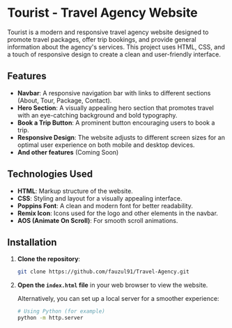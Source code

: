 # Tourist - Travel Agency Website

Tourist is a modern and responsive travel agency website designed to promote travel packages, offer trip bookings, and provide general information about the agency's services. This project uses HTML, CSS, and a touch of responsive design to create a clean and user-friendly interface.

## Features

- **Navbar**: A responsive navigation bar with links to different sections (About, Tour, Package, Contact).
- **Hero Section**: A visually appealing hero section that promotes travel with an eye-catching background and bold typography.
- **Book a Trip Button**: A prominent button encouraging users to book a trip.
- **Responsive Design**: The website adjusts to different screen sizes for an optimal user experience on both mobile and desktop devices.
- **And other features** (Coming Soon)

## Technologies Used

- **HTML**: Markup structure of the website.
- **CSS**: Styling and layout for a visually appealing interface.
- **Poppins Font**: A clean and modern font for better readability.
- **Remix Icon**: Icons used for the logo and other elements in the navbar.
- **AOS (Animate On Scroll)**: For smooth scroll animations.

## Installation

1. **Clone the repository**:

    ```bash
    git clone https://github.com/fauzul91/Travel-Agency.git
    ```

2. **Open the `index.html` file** in your web browser to view the website.

    Alternatively, you can set up a local server for a smoother experience:

    ```bash
    # Using Python (for example)
    python -m http.server
    ```
